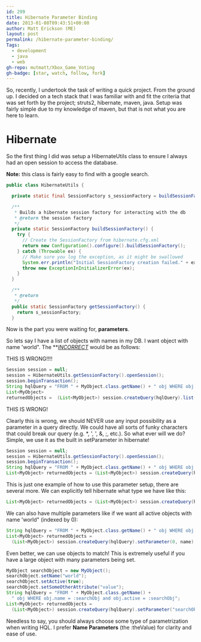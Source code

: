 ```yaml
---
id: 299
title: Hibernate Parameter Binding
date: 2013-01-08T09:43:51+00:00
author: Matt Erickson (ME)
layout: post
permalink: /hibernate-parameter-binding/
Tags:
  - development
  - java
  - web
gh-repo: mutmatt/Xbox_Game_Voting
gh-badge: [star, watch, follow, fork]
---
```

So, recently, I undertook the task of writing a quick project. From the ground up. I decided on a tech stack that I was familiar with and fit the criteria that was set forth by the project; struts2, hibernate, maven, java. Setup was fairly simple due to my knowledge of maven, but that is not what you are here to learn. 

# Hibernate

So the first thing I did was setup a HibernateUtils class to ensure I always had an open session to access the database.

**Note:** this class is fairly easy to find with a google search. 

``` java
public class HibernateUtils {

  private static final SessionFactory s_sessionFactory = buildSessionFactory();

  /**
   * Builds a hibernate session factory for interacting with the db
   * @return the session factory
   */
  private static SessionFactory buildSessionFactory() {
    try {
      // Create the SessionFactory from hibernate.cfg.xml
      return new Configuration().configure().buildSessionFactory();
    } catch (Throwable ex) {
      // Make sure you log the exception, as it might be swallowed
      System.err.println("Initial SessionFactory creation failed." + ex);
      throw new ExceptionInInitializerError(ex);
    }
  }

  /**
   * @return
   */
  public static SessionFactory getSessionFactory() {
    return s_sessionFactory;
  }
```

Now is the part you were waiting for, **parameters**. 
  
So lets say I have a list of objects with names in my DB. I want object with name 'world". The **_<u>INCORRECT</strong>_</u> would be as follows:
  
THIS IS WRONG!!!!

``` java
Session session = null;
session = HibernateUtils.getSessionFactory().openSession();
session.beginTransaction();
String hqlQuery = "FROM " + MyObject.class.getName() + " obj WHERE obj.name = '" + name + "'";
List<MyObject> 
returnedObjects =  (List<MyObject>) session.createQuery(hqlQuery).list();
```

 THIS IS WRONG!
  
Clearly this is wrong, we should NEVER use any input possibility as a parameter in a query directly. We could have all sorts of funky characters that could break our query (e.g. *, ', ', &, ;, etc.). So what ever will we do? Simple, we use it as the built in setParameter in hibernate! 

```java
Session session = null;
session = HibernateUtils.getSessionFactory().openSession();
session.beginTransaction();
String hqlQuery = "FROM " + MyObject.class.getName() + " obj WHERE obj.name = :name";
List<MyObject> returnedObjects = (List<MyObject>) session.createQuery(hqlQuery).setParameter("name", name).list();
```

This is just one example of how to use this parameter setup, there are several more. We can explicitly tell hibernate what type we have like this: 

``` java
List<MyObject> returnedObjects = (List<MyObject>) session.createQuery(hqlQuery).setString("name", name).list();
```

 We can also have multiple parameters like if we want all active objects with name 'world" (indexed by 0): 

``` java
String hqlQuery = "FROM " + MyObject.class.getName() + " obj WHERE obj.name = ? and obj.active = ?";
List<MyObject> returnedObjects = 
  (List<MyObject>) session.createQuery(hqlQuery).setParameter(0, name).setParameter(1, true).list();
``` 

Even better, we can use objects to match! This is extremely useful if you have a large object with many parameters being set. 

``` java
MyObject searchObject = new MyObject();
searchObject.setName("world");
searchObject.setActive(true);
searchObject.setSomeOtherAttribute("value");
String hqlQuery = "FROM " + MyObject.class.getName() +
  " obj WHERE obj.name = :searchObj and obj.active = :searchObj";
List<MyObject> returnedObjects = 
  (List<MyObject>) session.createQuery(hqlQuery).setParameter("searchObj", searchObject).list();
```

Needless to say, you should always choose some type of parametrization when writing HQL. I prefer **Name Parameters** (the :theValue) for clarity and ease of use.